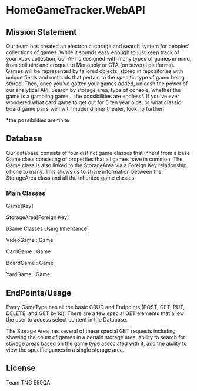 # HomeGameTracker.WebAPI
## Mission Statement
Our team has created an electronic storage and search system for peoples’ collections of games. While it sounds easy enough to just keep track of your xbox collection, our API is designed with many types of games in mind, from solitaire and croquet to Monopoly or GTA (on several platforms). Games will be represented by tailored objects, stored in repositories with unique fields and methods that pertain to the specific type of game being stored. Then, once you’ve gotten your games added, unleash the power of our analytical API. Search by storage area, type of console, whether the game is a gambling game… the possibilities are endless*. If you’ve ever wondered what card game to get out for 5 ten year olds, or what classic board game pairs well with muder dinner theater, look no further!


*the possibilities are finite

## Database

Our database consists of four distinct game classes that inherit from a base Game class consisting of properties that all games have in common. The Game class is also linked to the StorageArea via a Foreign Key relationship of one to many. This allows us to share information between the StorageArea class and all the inherited game classes.

### Main Classes 

Game[Key]

StorageArea[Foreign Key]

[Game Classes Using Inheritance]

VideoGame : Game

CardGame : Game

BoardGame : Game

YardGame : Game

## EndPoints/Usage 

Every GameType has all the basic CRUD and Endpoints (POST, GET, PUT, DELETE, and GET by Id). 
There are a few special GET elements that allow the user to access select content in the Database. 

The Storage Area has several of these special GET requests including showing the count of games in a certain storage area, ability to search for storage areas based on the game type associated with it, and the ability to view the specific games in a single storage area. 

## License
Team TNG
E50QA
